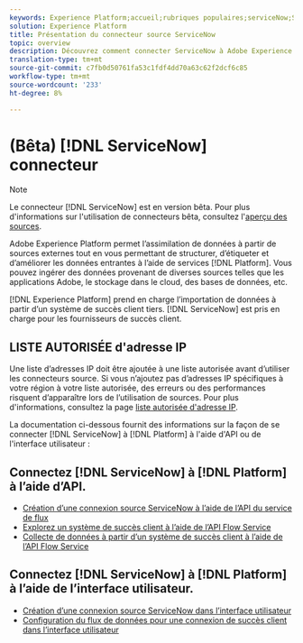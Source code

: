 ```yaml
---
keywords: Experience Platform;accueil;rubriques populaires;serviceNow;ServiceNow
solution: Experience Platform
title: Présentation du connecteur source ServiceNow
topic: overview
description: Découvrez comment connecter ServiceNow à Adobe Experience Platform à l'aide d'API ou de l'interface utilisateur.
translation-type: tm+mt
source-git-commit: c7fb0d50761fa53c1fdf4dd70a63c62f2dcf6c85
workflow-type: tm+mt
source-wordcount: '233'
ht-degree: 8%

---
```



# (Bêta) [!DNL ServiceNow] connecteur

>[!NOTE]
>
>Le connecteur [!DNL ServiceNow] est en version bêta. Pour plus d&#39;informations sur l&#39;utilisation de connecteurs bêta, consultez l&#39;[aperçu des sources](../../home.md#terms-and-conditions).

Adobe Experience Platform permet l’assimilation de données à partir de sources externes tout en vous permettant de structurer, d’étiqueter et d’améliorer les données entrantes à l’aide de services [!DNL Platform]. Vous pouvez ingérer des données provenant de diverses sources telles que les applications Adobe, le stockage dans le cloud, des bases de données, etc.

[!DNL Experience Platform] prend en charge l’importation de données à partir d’un système de succès client tiers. [!DNL ServiceNow] est pris en charge pour les fournisseurs de succès client.

## LISTE AUTORISÉE d&#39;adresse IP

Une liste d’adresses IP doit être ajoutée à une liste autorisée avant d’utiliser les connecteurs source. Si vous n’ajoutez pas d’adresses IP spécifiques à votre région à votre liste autorisée, des erreurs ou des performances risquent d’apparaître lors de l’utilisation de sources. Pour plus d&#39;informations, consultez la page [liste autorisée d&#39;adresse IP](../../ip-address-allow-list.md).

La documentation ci-dessous fournit des informations sur la façon de se connecter [!DNL ServiceNow] à [!DNL Platform] à l&#39;aide d&#39;API ou de l&#39;interface utilisateur :

## Connectez [!DNL ServiceNow] à [!DNL Platform] à l’aide d’API.

- [Création d’une connexion source ServiceNow à l’aide de l’API du service de flux](../../tutorials/api/create/customer-success/servicenow.md)
- [Explorez un système de succès client à l’aide de l’API Flow Service](../../tutorials/api/explore/customer-success.md)
- [Collecte de données à partir d’un système de succès client à l’aide de l’API Flow Service](../../tutorials/api/collect/customer-success.md)

## Connectez [!DNL ServiceNow] à [!DNL Platform] à l’aide de l’interface utilisateur.

- [Création d’une connexion source ServiceNow dans l’interface utilisateur](../../tutorials/ui/create/customer-success/servicenow.md)
- [Configuration du flux de données pour une connexion de succès client dans l’interface utilisateur](../../tutorials/ui/dataflow/customer-success.md)
